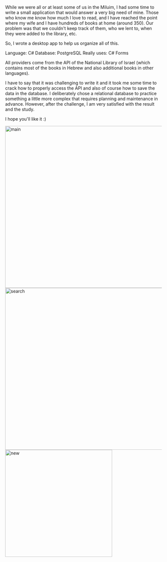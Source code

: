 While we were all or at least some of us in the Miluim, I had some time to write a small application that would answer a very big need of mine. Those who know me know how much I love to read, and I have reached the point where my wife and I have hundreds of books at home (around 350). Our problem was that we couldn't keep track of them, who we lent to, when they were added to the library, etc.

So, I wrote a desktop app to help us organize all of this.

Language: C#
Database: PostgreSQL
Really uses: C# Forms

All providers come from the API of the National Library of Israel (which contains most of the books in Hebrew and also additional books in other languages).

I have to say that it was challenging to write it and it took me some time to crack how to properly access the API and also of course how to save the data in the database. I deliberately chose a relational database to practice something a little more complex that requires planning and maintenance in advance. However, after the challenge, I am very satisfied with the result and the study.

I hope you'll like it :)

<img width="520" alt="main" src="https://github.com/EviatarZilberman/MyLibraryApplication/assets/101967227/517db9e0-d18e-4840-9a7e-2808b958a384">

<img width="520" alt="search" src="https://github.com/EviatarZilberman/MyLibraryApplication/assets/101967227/880627fd-1b38-4ecb-8468-dbd3ec743074">



<img width="344" alt="new" src="https://github.com/EviatarZilberman/MyLibraryApplication/assets/101967227/a8592bd5-df81-42b3-a0c4-0b4f28e4e47b">
